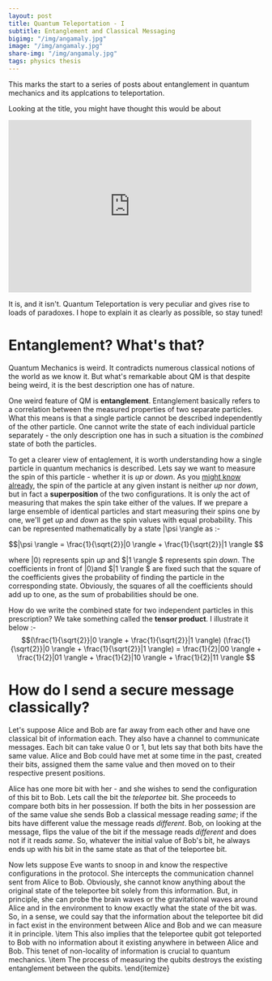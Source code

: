 ```yaml
---
layout: post
title: Quantum Teleportation - I
subtitle: Entanglement and Classical Messaging
bigimg: "/img/angamaly.jpg"
image: "/img/angamaly.jpg"
share-img: "/img/angamaly.jpg"
tags: physics thesis 
---
```


This marks the start to a series of posts about entanglement in quantum mechanics and its applcations to teleportation.

Looking at the title, you might have thought this would be about 

<iframe src="https://giphy.com/embed/l9NWUY0X6ULRK" width="480" height="340" frameBorder="0" class="giphy-embed" allowFullScreen></iframe><p><a href="https://giphy.com/gifs/wiki-vlad-teleportationgif-l9NWUY0X6ULRK"></a></p>

It is, and it isn't. Quantum Teleportation is very peculiar and gives rise to loads of paradoxes. I hope to explain it as clearly as possible, so stay tuned!
# Entanglement? What's that?

Quantum Mechanics is weird. It contradicts numerous classical notions of the world as we know it. But what's remarkable about QM is that despite being weird, it is the best description one has of nature.

One weird feature of QM is **entanglement**. Entanglement basically refers to a correlation between the measured properties of two separate particles. What this means is that a single particle cannot be described independently of the other particle. One cannot write the state of each individual particle separately - the only description one has in such a situation is the _combined_ state of both the particles.

To get a clearer view of entaglement, it is worth understanding how a single particle in quantum mechanics is described. Lets say we want to measure the spin of this particle - whether it is _up_ or _down_. As you [might know already](https://en.wikipedia.org/wiki/Schr%C3%B6dinger%27s_cat), the spin of the particle at any given instant is neither _up_ nor _down_, but in fact a **superposition** of the two configurations. It is only the act of measuring that makes the spin take either of the values. If we prepare a large ensemble of identical particles and start measuring their spins one by one, we'll get _up_ and _down_ as the spin values with equal probability. This can be represented mathematically by a state |\psi \rangle as :-

$$|\psi \rangle = \frac{1}{\sqrt{2}}|0 \rangle + \frac{1}{\sqrt{2}}|1 \rangle $$

where $|0 \rangle$ represents spin _up_ and $|1 \rangle $ represents spin _down_. The coefficients in front of $|0 \rangle$and $|1 \rangle $ are fixed such that the square of the coefficients gives the probability of finding the particle in the corresponding state. Obviously, the squares of all the coefficients should add up to one, as the sum of probabilities should be one.

How do we write the combined state for two independent particles in this prescription? We take something called the **tensor product**. I illustrate it below :-
$$(\frac{1}{\sqrt{2}}|0 \rangle + \frac{1}{\sqrt{2}}|1 \rangle) (\frac{1}{\sqrt{2}}|0 \rangle + \frac{1}{\sqrt{2}}|1 \rangle) = \frac{1}{2}|00 \rangle + \frac{1}{2}|01 \rangle + \frac{1}{2}|10 \rangle + \frac{1}{2}|11 \rangle $$


# How do I send a secure message classically?
Let's suppose Alice and Bob are far away from each other and have one classical bit of information each. They also have a channel to communicate messages. Each bit can take value 0 or 1, but lets say that both bits have the same value. Alice and Bob could have met at some time in the past, created their bits, assigned them the same value and then moved on to their respective present positions.

Alice has one more bit with her - and she wishes to send the configuration of this bit to Bob. Lets call the bit the _teleportee_ bit. She proceeds to compare both bits in her possession. If both the bits in her possession are of the same value she sends Bob a classical message reading _same_; if the bits have different value the message reads _different_. Bob, on looking at the message, flips the value of the bit if the message reads _different_ and does not if it reads _same_. So, whatever the initial value of Bob's bit, he always ends up with his bit in the same state as that of the teleportee bit.

Now lets suppose Eve wants to snoop in and know the respective configurations in the protocol. She intercepts the communication channel sent from Alice to Bob. Obviously, she cannot know anything about the original state of the teleportee bit solely from this information. But, in principle, she can probe the brain waves or the gravitational waves around Alice and in the environment to know exactly what the state of the bit was. So, in a sense, we could say that the information about the teleportee bit did in fact exist in the environment between Alice and Bob and we can measure it in principle.
\item This also implies that the teleportee qubit got teleported to Bob with no information about it existing anywhere in between Alice and Bob. This tenet of non-locality of information is crucial to quantum mechanics.
\item The process of measuring the qubits destroys the existing entanglement between the qubits.
\end{itemize}
